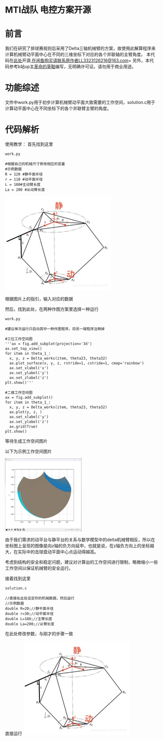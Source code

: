 # MTI战队 电控方案开源

# 前言
  我们在研究了排球赛规则后采用了Delta三轴机械臂的方案，故使用此解算程序来计算机械臂动平面中心在不同的三维坐标下对应的各个并联轴的主臂角度。
  本代码在[此处](https://github.com/Enecell/CURC-Robocon2025-Volleyball_FJUT)开源,在闲鱼购买请联系原作者LL3323126216@163.com+
  另外，本代码参考b站up主[革命的草鞋](https://space.bilibili.com/389803222?spm_id_from=333.788.upinfo.head.click)编写，无明确许可证。请勿用于商业用途。

# 功能综述
  文件中work.py用于初步计算机械臂动平面大致需要的工作空间，solution.c用于计算动平面中心在不同坐标下的各个并联臂主臂的角度。
  
# 代码解析

使用教学：
首先找到这里
  ```
work.py

#根据自己的机械尺寸修改相应的变量
#示例数据
R = 120 #静平面半径
r = 110 #动平面半径
L = 180#主动臂长度
La = 200 #从动臂长度

  ```
![参考图片](2D8964DFC7AF23494ABF0DBC31225860.jpg)

根据图片上的指引，输入对应的数据

然后，找到此处，在两种作图方案里选择一种运行
  ```
work.py

#建议单次运行只启动其中一种作图程序，将另一端程序注释掉

#三位工作空间图
'''ax = fig.add_subplot(projection='3d')
ax.set_top_view()
for item in theta_1_:
    x, y, z = Delta_works(item, theta23, theta32)
    ax.plot_surface(x, y, z, rstride=1, cstride=1, cmap='rainbow')
    ax.set_xlabel('x')
    ax.set_ylabel('y')
    ax.set_zlabel('z')
plt.show()'''

#二维工作空间图
ax = fig.add_subplot()
for item in theta_1_:
    x, y, z = Delta_works(item, theta23, theta32)
    ax.plot(y, z, )
    ax.set_xlabel('y')
    ax.set_ylabel('z')
    ax.grid(True)
plt.show()
  ```

等待生成工作空间图片


以下为示例工作空间图片



<img src="70bab709-9a3f-4044-bd3d-af26d7855e40.jpg" width="50%">




由于我们需求的动平台与静平台的关系与数学模型中的delta机械臂相反，所以在坐标图上呈现的图像是向z轴的负方向延申，也就是说，在z轴负方向上的坐标越大，在实际中的击球盘动平面中心点运动得越高。

考虑到结构的安全和稳定问题，建议对计算出的工作空间进行限制，略微缩小一些工作空间以保证机械臂的安全运行。



接着找到这里


```
solution.c

//直接在此处设定你的机械数据，然后运行
//示例数据
double R=20;//静平面半径
double r=30;//动平面半径
double L=180;//主臂长度
double La=200;//从臂长度

```
在此处修改参数，与刚才的步骤一致

直接运行
![参考图片](2D8964DFC7AF23494ABF0DBC31225860.jpg)
